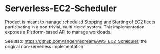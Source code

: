 # Serverless-EC2-Scheduler
Product is meant to manage scheduled Stopping and Starting of EC2 fleets participating in a non-trivial, multi-tiered system.  This implementation exposes a Platform-based API to manage workloads.  

See also: https://github.com/tangerinedream/AWS_EC2_Scheduler, the original non-serverless implementation
